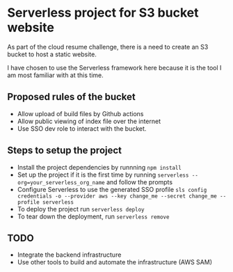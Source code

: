 # Serverless project for S3 bucket website

As part of the cloud resume challenge, there is a need to create an S3 bucket to host a static website.

I have chosen to use the Serverless framework here because it is the tool I am most familiar with at this time.

## Proposed rules of the bucket

- Allow upload of build files by Github actions
- Allow public viewing of index file over the internet
- Use SSO dev role to interact with the bucket.

## Steps to setup the project

- Install the project dependencies by runnning `npm install`
- Set up the project if it is the first time by running `serverless --org=your_serverless_org_name` and follow the prompts
- Configure Serverless to use the generated SSO profile `sls config credentials -o --provider aws --key change_me --secret change_me --profile serverless`
- To deploy the project run `serverless deploy`
- To tear down the deployment, run `serverless remove`

## TODO

- Integrate the backend infrastructure
- Use other tools to build and automate the infrastructure (AWS SAM)
